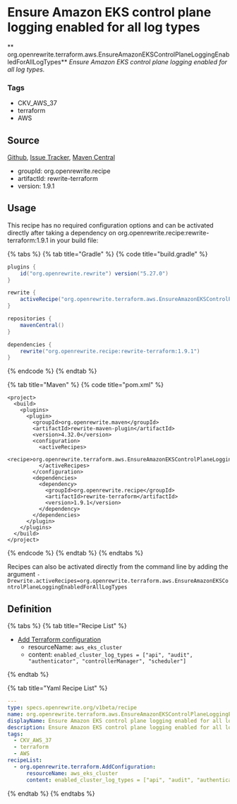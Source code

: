 # Ensure Amazon EKS control plane logging enabled for all log types

** org.openrewrite.terraform.aws.EnsureAmazonEKSControlPlaneLoggingEnabledForAllLogTypes**
_Ensure Amazon EKS control plane logging enabled for all log types._

### Tags

* CKV_AWS_37
* terraform
* AWS

## Source

[Github](https://github.com/openrewrite/rewrite-terraform), [Issue Tracker](https://github.com/openrewrite/rewrite-terraform/issues), [Maven Central](https://search.maven.org/artifact/org.openrewrite.recipe/rewrite-terraform/1.9.1/jar)

* groupId: org.openrewrite.recipe
* artifactId: rewrite-terraform
* version: 1.9.1


## Usage

This recipe has no required configuration options and can be activated directly after taking a dependency on org.openrewrite.recipe:rewrite-terraform:1.9.1 in your build file:

{% tabs %}
{% tab title="Gradle" %}
{% code title="build.gradle" %}
```groovy
plugins {
    id("org.openrewrite.rewrite") version("5.27.0")
}

rewrite {
    activeRecipe("org.openrewrite.terraform.aws.EnsureAmazonEKSControlPlaneLoggingEnabledForAllLogTypes")
}

repositories {
    mavenCentral()
}

dependencies {
    rewrite("org.openrewrite.recipe:rewrite-terraform:1.9.1")
}
```
{% endcode %}
{% endtab %}

{% tab title="Maven" %}
{% code title="pom.xml" %}
```markup
<project>
  <build>
    <plugins>
      <plugin>
        <groupId>org.openrewrite.maven</groupId>
        <artifactId>rewrite-maven-plugin</artifactId>
        <version>4.32.0</version>
        <configuration>
          <activeRecipes>
            <recipe>org.openrewrite.terraform.aws.EnsureAmazonEKSControlPlaneLoggingEnabledForAllLogTypes</recipe>
          </activeRecipes>
        </configuration>
        <dependencies>
          <dependency>
            <groupId>org.openrewrite.recipe</groupId>
            <artifactId>rewrite-terraform</artifactId>
            <version>1.9.1</version>
          </dependency>
        </dependencies>
      </plugin>
    </plugins>
  </build>
</project>
```
{% endcode %}
{% endtab %}
{% endtabs %}

Recipes can also be activated directly from the command line by adding the argument `-Drewrite.activeRecipes=org.openrewrite.terraform.aws.EnsureAmazonEKSControlPlaneLoggingEnabledForAllLogTypes`

## Definition

{% tabs %}
{% tab title="Recipe List" %}
* [Add Terraform configuration](../../terraform/addconfiguration.md)
  * resourceName: `aws_eks_cluster`
  * content: `enabled_cluster_log_types = ["api", "audit", "authenticator", "controllerManager", "scheduler"]`

{% endtab %}

{% tab title="Yaml Recipe List" %}
```yaml
---
type: specs.openrewrite.org/v1beta/recipe
name: org.openrewrite.terraform.aws.EnsureAmazonEKSControlPlaneLoggingEnabledForAllLogTypes
displayName: Ensure Amazon EKS control plane logging enabled for all log types
description: Ensure Amazon EKS control plane logging enabled for all log types.
tags:
  - CKV_AWS_37
  - terraform
  - AWS
recipeList:
  - org.openrewrite.terraform.AddConfiguration:
      resourceName: aws_eks_cluster
      content: enabled_cluster_log_types = ["api", "audit", "authenticator", "controllerManager", "scheduler"]

```
{% endtab %}
{% endtabs %}
